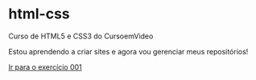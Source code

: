 # html-css
 Curso de HTML5 e CSS3 do CursoemVideo

 Estou aprendendo a criar sites e agora vou gerenciar meus repositórios!

 <a href="https://joaohenriquelm.github.io/html-css/exercicios/ex001/index.html" hreflang="pt-br" rel="next" target="_blank">Ir para o exercício 001</a>